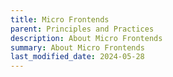 ```yaml
---
title: Micro Frontends
parent: Principles and Practices
description: About Micro Frontends
summary: About Micro Frontends
last_modified_date: 2024-05-28
---
```

